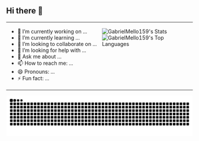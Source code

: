 ## Hi there 👋

<table border="0px">
  <tr>
    <td valign="top" width="50%">

- 🔭 I’m currently working on ...
- 🌱 I’m currently learning ...
- 👯 I’m looking to collaborate on ...
- 🤔 I’m looking for help with ...
- 💬 Ask me about ...
- 📫 How to reach me: ...
- 😄 Pronouns: ...
- ⚡ Fun fact: ...


 </td>
    <td valign="top" width="50%">

 ![GabrielMello159's Stats](https://github-readme-stats.vercel.app/api?username=GabrielMello159&theme=tokyonight&show_icons=true&hide_border=false&count_private=true)
 ![GabrielMello159's Top Languages](https://github-readme-stats.vercel.app/api/top-langs/?username=GabrielMello159&theme=tokyonight&show_icons=true&hide_border=false&layout=compact)

  </tr>
</table>

<picture>
  <source media="(prefers-color-scheme: dark)" srcset="https://raw.githubusercontent.com/GabrielMello159/GabrielMello159/output/github-contribution-grid-snake-dark.svg">
  <source media="(prefers-color-scheme: light)" srcset="https://raw.githubusercontent.com/GabrielMello159/GabrielMello159/output/github-contribution-grid-snake.svg">
  <img alt="github contribution grid snake animation" src="https://raw.githubusercontent.com/GabrielMello159/GabrielMello159/output/github-contribution-grid-snake.svg">
</picture>

